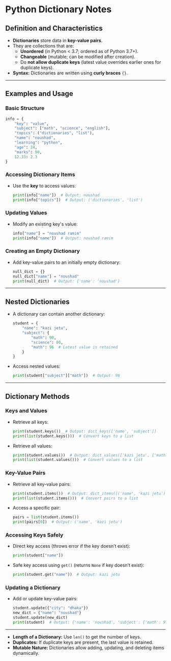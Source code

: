# Python Dictionary Notes

## **Definition and Characteristics**
- **Dictionaries** store data in **key-value pairs**.
- They are collections that are:
  - **Unordered** (in Python < 3.7; ordered as of Python 3.7+).
  - **Changeable** (mutable; can be modified after creation).
  - Do **not allow duplicate keys** (latest value overrides earlier ones for duplicate keys).
- **Syntax:** Dictionaries are written using **curly braces** `{}`.

---

## **Examples and Usage**

### **Basic Structure**
```python
info = {
    "key": "value",
    "subject": ["math", "science", "english"],
    "topics": ("dictionaries", "list"),
    "name": "noushad",
    "learning": "python",
    "age": 24,
    "marks": 90,
    12.33: 2.3
}
```

### **Accessing Dictionary Items**
- Use the **key** to access values:
  ```python
  print(info["name"])  # Output: noushad
  print(info["topics"])  # Output: ('dictionaries', 'list')
  ```

### **Updating Values**
- Modify an existing key's value:
  ```python
  info["name"] = "noushad ramim"
  print(info["name"])  # Output: noushad ramim
  ```

### **Creating an Empty Dictionary**
- Add key-value pairs to an initially empty dictionary:
  ```python
  null_dict = {}
  null_dict["name"] = "noushad"
  print(null_dict)  # Output: {'name': 'noushad'}
  ```

---

## **Nested Dictionaries**
- A dictionary can contain another dictionary:
  ```python
  student = {
      "name": "kazi jetu",
      "subject": {
          "math": 90,
          "science": 80,
          "math": 96  # Latest value is retained
      }
  }
  ```
- Access nested values:
  ```python
  print(student["subject"]["math"])  # Output: 96
  ```

---

## **Dictionary Methods**

### **Keys and Values**
- Retrieve all keys:
  ```python
  print(student.keys())  # Output: dict_keys(['name', 'subject'])
  print(list(student.keys()))  # Convert keys to a list
  ```
- Retrieve all values:
  ```python
  print(student.values())  # Output: dict_values(['kazi jetu', {'math': 96, 'science': 80}])
  print(list(student.values()))  # Convert values to a list
  ```

### **Key-Value Pairs**
- Retrieve all key-value pairs:
  ```python
  print(student.items())  # Output: dict_items([('name', 'kazi jetu'), ('subject', {...})])
  print(list(student.items()))  # Convert pairs to a list
  ```
- Access a specific pair:
  ```python
  pairs = list(student.items())
  print(pairs[0])  # Output: ('name', 'kazi jetu')
  ```

### **Accessing Keys Safely**
- Direct key access (throws error if the key doesn’t exist):
  ```python
  print(student["name"])
  ```
- Safe key access using `get()` (returns `None` if key doesn’t exist):
  ```python
  print(student.get("name"))  # Output: kazi jetu
  ```

### **Updating a Dictionary**
- Add or update key-value pairs:
  ```python
  student.update({"city": "dhaka"})
  new_dict = {"name": "noushad"}
  student.update(new_dict)
  print(student)  # Output: {'name': 'noushad', 'subject': {'math': 96, 'science': 80}, 'city': 'dhaka'}
  ```

---
- **Length of a Dictionary:** Use `len()` to get the number of keys.
- **Duplicates:** If duplicate keys are present, the last value is retained.
- **Mutable Nature:** Dictionaries allow adding, updating, and deleting items dynamically.
